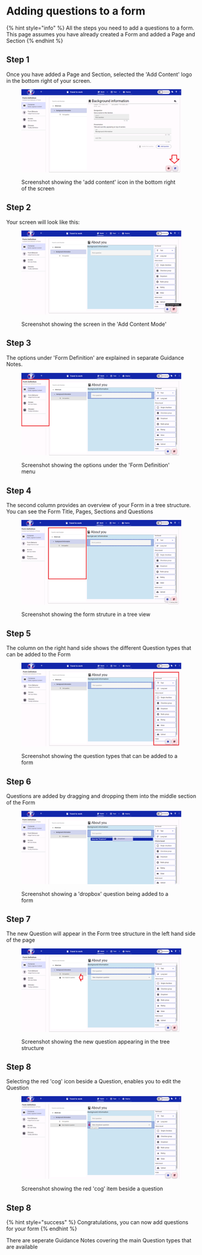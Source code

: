 # Adding questions to a form

{% hint style="info" %}
All the steps you need to add a questions to a form. This page assumes you have already created a Form and added a Page and Section
{% endhint %}

## Step 1

Once you have added a Page and Section, selected the 'Add Content' logo in the bottom right of your screen.

<figure><img src="../../../../.gitbook/assets/image (6) (1) (1) (1) (1) (1) (1) (1) (1).png" alt=""><figcaption><p>Screenshot showing the 'add content' icon in the bottom right of the screen</p></figcaption></figure>

## Step 2

Your screen will look like this:

<figure><img src="../../../../.gitbook/assets/image (1) (1) (1) (1) (1) (1) (1) (1) (1) (1) (1) (1) (1) (1) (1) (1) (1) (1) (1) (1).png" alt=""><figcaption><p>Screenshot showing the screen in the 'Add Content Mode'</p></figcaption></figure>

## Step 3

The options under 'Form Definition' are explained in separate Guidance Notes.

<figure><img src="../../../../.gitbook/assets/image (2) (1) (1) (1) (1) (1) (1) (1) (1) (1) (1) (1) (1) (1) (1) (1) (1).png" alt=""><figcaption><p>Screenshot showing the options under the 'Form Definition' menu</p></figcaption></figure>

## Step 4

The second column provides an overview of your Form in a tree structure. You can see the Form Title, Pages, Sections and Questions

<figure><img src="../../../../.gitbook/assets/image (3) (1) (1) (1) (1) (1) (1) (1) (1) (1) (1) (1) (1) (1) (1).png" alt=""><figcaption><p>Screenshot showing the form struture in a tree view</p></figcaption></figure>

## Step 5

The column on the right hand side shows the different Question types that can be added to the Form

<figure><img src="../../../../.gitbook/assets/image (4) (1) (1) (1) (1) (1) (1) (1) (1) (1) (1) (1).png" alt=""><figcaption><p>Screenshot showing the question types that can be added to a form</p></figcaption></figure>

## Step 6

Questions are added by dragging and dropping them into the middle section of the Form

<figure><img src="../../../../.gitbook/assets/image (5) (1) (1) (1) (1) (1) (1) (1) (1) (1) (1).png" alt=""><figcaption><p>Screenshot showing a 'dropbox' question being added to a form</p></figcaption></figure>

## Step 7

The new Question will appear in the Form tree structure in the left hand side of the page

<figure><img src="../../../../.gitbook/assets/image (6) (1) (1) (1) (1) (1) (1) (1) (1) (1).png" alt=""><figcaption><p>Screenshot showing the new question appearing in the tree structure</p></figcaption></figure>

## Step 8

Selecting the red 'cog' icon beside a Question, enables you to edit the Question

<figure><img src="../../../../.gitbook/assets/image (7) (1) (1) (1) (1).png" alt=""><figcaption><p>Screenshot showing the red 'cog' item beside a question</p></figcaption></figure>

## Step 8

{% hint style="success" %}
Congratulations, you can now add questions for your form
{% endhint %}

There are seperate Guidance Notes covering the main Question types that are available
